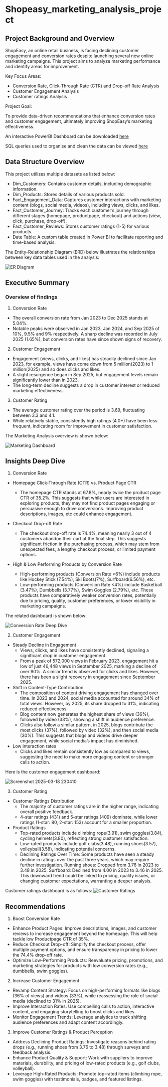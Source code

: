 # Shopeasy_marketing_analysis_project

## Project Background and Overview

ShopEasy, an online retail business, is facing declining customer engagement and conversion rates despite launching several new online marketing campaigns. This project aims to analyze marketing performance and identify areas for improvement.

Key Focus Areas:

- Conversion Rate, Click-Through Rate (CTR) and Drop-off Rate Analysis
- Customer Engagement Analysis
- Customer ratings Analysis

Project Goal:

To provide data-driven recommendations that enhance conversion rates and customer engagement, ultimately improving ShopEasy’s marketing effectiveness.

An interactive PowerBI Dashboard can be downloaded [here](https://github.com/Sugam-Goyal/Shopeasy_marketing_analysis_project/raw/main/Marketing_Analytics.pbix)

SQL queries used to organise and clean the data can be viewed [here](https://github.com/Sugam-Goyal/Shopeasy_marketing_analysis_project/blob/main/marketing_analysis_sql_queries.sql)

## Data Structure Overview
This project utilizes multiple datasets as listed below:
- Dim_Customers: Contains customer details, including demographic information.
- Dim_Products: Stores details of various products sold.
- Fact_Engagement_Data: Captures customer interactions with marketing content (blogs, social media, videos), including views, clicks, and likes.
- Fact_Customer_Journey: Tracks each customer’s journey through different stages (homepage, productpage, checkout) and actions (view, click, purchase, drop-off).
- Fact_Customer_Reviews: Stores customer ratings (1-5) for various products.
- Date Table: A custom table created in Power BI to facilitate reporting and time-based analysis.


The Entity-Relationship Diagram (ERD) below illustrates the relationships between key data tables used in the analysis:

![ER Diagram](https://github.com/user-attachments/assets/65e1cf84-cb92-483d-8cb2-ecec20fc3e76)

## Executive Summary
### Overview of findings
1. Conversion Rate
- The overall conversion rate from Jan 2023 to Dec 2025 stands at 5.04%.
- Notable peaks were observed in Jan 2023, Jan 2024, and Sep 2025 of 10%, 9.5% and 9% respectively.  A sharp decline was recorded in July 2025 (1.65%), but conversion rates have since shown signs of recovery.

2. Customer Engagement
- Engagement (views, clicks, and likes) has steadily declined since Jan 2023, for example, views have come down from 5 million(2023) to 1 million(2025) and so does clicks and likes.
- A slight resurgence began in Sep 2025, but engagement levels remain significantly lower than in 2023.
- The long-term decline suggests a drop in customer interest or reduced marketing effectiveness.

3. Customer Rating
- The average customer rating over the period is 3.69, fluctuating between 3.3 and 4.1.
- While relatively stable, consistently high ratings (4.0+) have been less frequent, indicating room for improvement in customer satisfaction.

The Marketing Analysis overview is shown below:

![Marketing Dashboard](https://github.com/user-attachments/assets/47ad1799-5032-477b-bde9-5828c338ae16)

## Insights Deep Dive

1. Conversion Rate 
- Homepage Click-Through Rate (CTR) vs. Product Page CTR 
  - The homepage CTR stands at 67.8%, nearly twice the product page CTR of 35.2%. This suggests that while users are interested in exploring products, they may not find product pages engaging or persuasive enough to drive conversions. Improving product descriptions, images, etc could enhance engagement.

- Checkout Drop-off Rate
  - The checkout drop-off rate is 74.4%, meaning nearly 3 out of 4 customers abandon their cart at the final step. This suggests significant friction in the purchasing process, which may stem from unexpected fees, a lengthy checkout process, or limited payment options.

- High & Low Performing Products by Conversion Rate
  -  High-performing products (Conversion Rate >6%) include products like Hockey Stick (7.54%), Ski Boots(7%), Surfboard(6.56%), etc.
  -  Low-performing products (Conversion Rate <4%) include Basketball (3.47%), Dumbbells (3.77%), Swim Goggles (2.79%), etc. These products have comparatively weaker conversion rates, potentially due to pricing, quality, customer preferences, or lower visibility in marketing campaigns.
 
The related dashboard is shown below:

![Conversion Rate Deep Dive](https://github.com/user-attachments/assets/1d15f28d-db1a-4358-92cc-bdd2b0481953)

2. Customer Engagement
- Steady Decline in Engagement
  -  Views, clicks, and likes have consistently declined, signaling a significant drop in customer engagement.
  -  From a peak of 572,000 views in February 2023, engagement hit a low of just 46,448 views in September 2025, marking a decline of over 90%. A similar trend is observed for clicks and likes. However, there has been a slight recovery in engagement since September 2025.
- Shift in Content-Type Contribution
  -  The composition of content driving engagement has changed over time. In 2023 and 2024, social media accounted for around 34% of total views. However, by 2025, its share dropped to 31%, indicating reduced effectiveness.
  -  Blog content now generates the highest share of views (36%), followed by video (33%), showing a shift in audience preference.
  -  Clicks also follow a similar pattern, in 2025, blogs contribute the most clicks (37%), followed by video (32%), and then social media (30%). This suggests that blogs and videos drive deeper engagement, while social media’s impact has diminished.
- Low interaction rates
  - Clicks and likes remain consistently low as compared to views, suggesting the need to make more engaging content or stronger calls to action.

 Here is the customer engagement dashboard:

 ![Screenshot 2025-03-18 230410](https://github.com/user-attachments/assets/f4ba7624-7dfe-4ef6-80dd-362e937b6c12)

3. Customer Rating
- Customer Ratings Distribution
  - The majority of customer ratings are in the higher range, indicating overall positive feedback.
  - 4-star ratings (431) and 5-star ratings (409) dominate, while lower ratings (1-star: 80, 2-star: 153) account for a smaller proportion.
- Product Ratings
  - Top-rated products include climbing rope(3.91), swim goggles(3.84), cycling helmets(3.80), reflecting strong customer satisfaction.
  - Low-rated products include golf clubs(3.48), running shoes(3.57), volleyball(3.58), indicating potential concerns.
  - Declining Ratings Over Time: Some products have seen a steady decline in ratings over the past three years, which may require further investigation. Running shoes: Dropped from 3.76 in 2023 to 3.48 in 2025. Surfboard: Declined from 4.00 in 2023 to 3.46 in 2025. This downward trend could be linked to pricing, quality issues, or changing customer expectations, warranting a deeper analysis.

 Customer ratings dashboard is as follows:
![Customer Ratings](https://github.com/user-attachments/assets/8003b887-c79b-4234-96a3-9d2595d48a0a)

## Recommendations
1. Boost Conversion Rate
-  Enhance Product Pages: Improve descriptions, images, and customer reviews to increase engagement beyond the homepage. This will help tackle low Productpage CTR of 35%.
-  Reduce Checkout Drop-off: Simplify the checkout process, offer multiple payment options, and ensure transparency in pricing to lower the 74.4% drop-off rate.
-  Optimize Low-Performing Products: Reevaluate pricing, promotions, and marketing strategies for products with low conversion rates (e.g., dumbbells, swim goggles).
2. Increase Customer Engagement
- Revamp Content Strategy: Focus on high-performing formats like blogs (36% of views) and videos (33%), while reassessing the role of social media (declined to 31% in 2025).
- Improve Interaction Rates: Use compelling calls to action, interactive content, and engaging storytelling to boost clicks and likes.
- Monitor Engagement Trends: Leverage analytics to track shifting audience preferences and adapt content accordingly.
3. Improve Customer Ratings & Product Perception
- Address Declining Product Ratings: Investigate reasons behind rating drops (e.g., running shoes from 3.76 to 3.48) through surveys and feedback analysis.
- Enhance Product Quality & Support: Work with suppliers to improve materials, durability, and pricing of low-rated products (e.g., golf clubs, volleyball).
- Leverage High-Rated Products: Promote top-rated items (climbing rope, swim goggles) with testimonials, badges, and featured listings.
  








